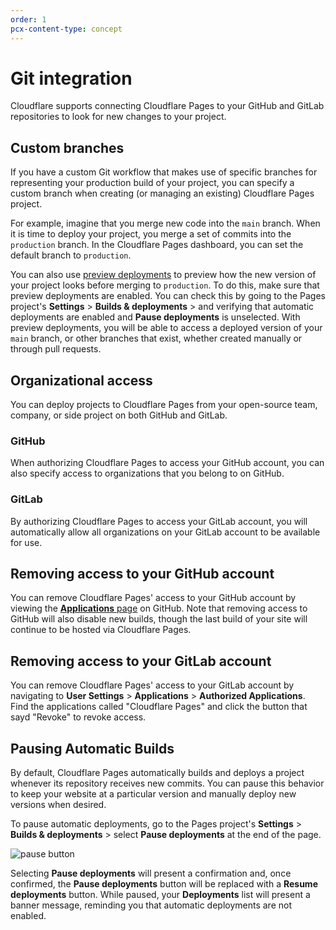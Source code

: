 ```yaml
---
order: 1
pcx-content-type: concept
---
```


# Git integration

Cloudflare supports connecting Cloudflare Pages to your GitHub and GitLab repositories to look for new changes to your project.

## Custom branches

If you have a custom Git workflow that makes use of specific branches for representing your production build of your project, you can specify a custom branch when creating (or managing an existing) Cloudflare Pages project.

For example, imagine that you merge new code into the `main` branch. When it is time to deploy your project, you merge a set of commits into the `production` branch. In the Cloudflare Pages dashboard, you can set the default branch to `production`.

You can also use [preview deployments](/platform/preview-deployments) to preview how the new version of your project looks before merging to `production`. To do this, make sure that preview deployments are enabled. You can check this by going to the Pages project's **Settings** > **Builds & deployments** > and verifying that automatic deployments are enabled and **Pause deployments** is unselected. With preview deployments, you will be able to access a deployed version of your `main` branch, or other branches that exist, whether created manually or through pull requests.

## Organizational access
You can deploy projects to Cloudflare Pages from your open-source team, company, or side project on both GitHub and GitLab. 

### GitHub
When authorizing Cloudflare Pages to access your GitHub account, you can also specify access to organizations that you belong to on GitHub. 

### GitLab
By authorizing Cloudflare Pages to access your GitLab account, you will automatically allow all organizations on your GitLab account to be available for use. 

## Removing access to your GitHub account

You can remove Cloudflare Pages' access to your GitHub account by viewing the [**Applications** page](https://github.com/settings/installations) on GitHub. Note that removing access to GitHub will also disable new builds, though the last build of your site will continue to be hosted via Cloudflare Pages.

## Removing access to your GitLab account
You can remove Cloudflare Pages' access to your GitLab account by navigating to **User Settings** > **Applications** > **Authorized Applications**. Find the applications called "Cloudflare Pages" and click the button that sayd "Revoke" to revoke access. 

## Pausing Automatic Builds

By default, Cloudflare Pages automatically builds and deploys a project whenever its repository receives new commits. You can pause this behavior to keep your website at a particular version and manually deploy new versions when desired.

To pause automatic deployments, go to the Pages project's **Settings** > **Builds & deployments** > select **Pause deployments** at the end of the page.

![pause button](git.pause.png)

Selecting **Pause deployments** will present a confirmation and, once confirmed, the **Pause deployments** button will be replaced with a **Resume deployments** button. While paused, your **Deployments** list will present a banner message, reminding you that automatic deployments are not enabled.
